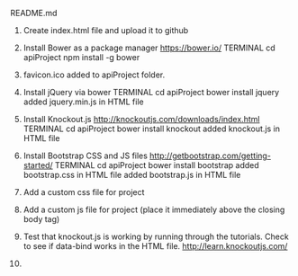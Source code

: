 README.md

1. Create index.html file and upload it to github

2. Install Bower as a package manager
	https://bower.io/
		TERMINAL
			cd apiProject
				npm install -g bower

3. favicon.ico added to apiProject folder. 

4. Install jQuery via bower
	TERMINAL
		cd apiProject
			bower install jquery
				added jquery.min.js in HTML file 
					<script src="bower_components/jquery/dist/jquery.min.js"></script>


5. Install Knockout.js
	http://knockoutjs.com/downloads/index.html
		TERMINAL
			cd apiProject
				bower install knockout
					added knockout.js in HTML file
						<script type='text/javascript' src='bower_components/knockout/dist/knockout.js'></script>

6. Install Bootstrap CSS and JS files
	http://getbootstrap.com/getting-started/
		TERMINAL
			cd apiProject
				bower install bootstrap
					added bootstrap.css in HTML file
						<link href="bower_components/bootstrap/dist/css/bootstrap.css" rel="stylesheet">
					added bootstrap.js in HTML file
						<script src="bower_components/bootstrap/dist/js/bootstrap.min.js"></script>

7. Add a custom css file for project
	<link href="css/styles.css" rel="stylesheet">

8. Add a custom js file for project (place it immediately above the closing body tag)
	<script src="js/main.js"></script>
	
9. Test that knockout.js is working by running through the tutorials. Check to see if data-bind works in the HTML file. 
	http://learn.knockoutjs.com/ 

<!-- stopped on INTRODUCTION step 4 of 5 on knockout.js tutorial -->

10. 





